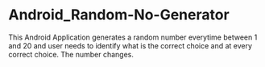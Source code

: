 # Android_Random-No-Generator
This Android Application generates a random number everytime between 1 and 20 and user needs to identify what is the correct choice and at every correct choice. The number changes.

